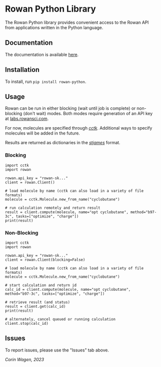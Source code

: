 # Rowan Python Library

The Rowan Python library provides convenient access to the Rowan API from applications written in the Python language.

## Documentation

The documentation is available [here](https://docs.rowansci.com).

## Installation

To install, run `pip install rowan-python`.

## Usage

Rowan can be run in either blocking (wait until job is complete) or non-blocking (don't wait) modes.
Both modes require generation of an API key at [labs.rowansci.com](https://labs.rowansci.com/account/api-keys).

For now, molecules are specified through [*cctk*](https://cctk.rtfd.io). Additional ways to specify molecules will be added in the future.

Results are returned as dictionaries in the [*stjames*](https://github.com/rowansci/stjames) format.

### Blocking
```
import cctk
import rowan

rowan.api_key = "rowan-sk..."
client = rowan.Client()

# load molecule by name (cctk can also load in a variety of file formats)
molecule = cctk.Molecule.new_from_name("cyclobutane")

# run calculation remotely and return result
result = client.compute(molecule, name="opt cyclobutane", method="b97-3c", tasks=["optimize", "charge"])
print(result)
```

### Non-Blocking
```
import cctk
import rowan

rowan.api_key = "rowan-sk..."
client = rowan.Client(blocking=False)

# load molecule by name (cctk can also load in a variety of file formats)
molecule = cctk.Molecule.new_from_name("cyclobutane")

# start calculation and return id
calc_id = client.compute(molecule, name="opt cyclobutane", method="b97-3c", tasks=["optimize", "charge"])

# retrieve result (and status)
result = client.get(calc_id)
print(result)

# alternately, cancel queued or running calculation
client.stop(calc_id)
```

## Issues

To report issues, please use the "Issues" tab above.

*Corin Wagen, 2023*

